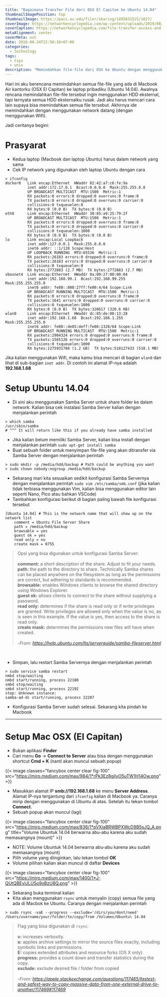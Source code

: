 ```yaml
---
title: "Bagaimana Transfer File dari OSX El Capitan ke Ubuntu 14.04"
thumbnailImagePosition: top
thumbnailImage: https://pacs.ou.edu/filer/sharing/1495831525/1027/
coverImage: https://networkencyclopedia.com/wp-content/uploads/2019/08/ftam-file-transfer-access-management.jpg
coverCaption: https://networkencyclopedia.com/file-transfer-access-and-management-ftam
metaAlignment: center
coverMeta: out
date: 2016-08-24T22:50:18+07:00
categories:
  - technology
tags:
  - tips
  - unix
description: "Memindahkan file-file dari OSX ke Ubuntu dengan menggunakan Wifi tanpa perlu menggunakan HDD eksternal ataupun flashdisk"
---
```


Hari ini aku berencana memindahkan semua file-file yang ada di Macbook Air kantorku (OSX El Capitan) ke laptop pribadiku (Ubuntu 14.04). Awalnya rencana memindahkan file-file tersebut ingin menggunakan HDD eksternal, tapi ternyata semua HDD eksternalku rusak. Jadi aku harus mencari cara lain supaya bisa memindahkan semua file tersebut. Akhirnya ide memindahkan dengan menggunakan network datang (dengan menggunakan Wifi).

<!--more-->

Jadi ceritanya begini:

# Prasyarat

- Kedua laptop (Macbook dan laptop Ubuntu) harus dalam network yang sama
- Cek IP network yang digunakan oleh laptop Ubuntu dengan cara

```shell
> ifconfig
docker0   Link encap:Ethernet  HWaddr 02:42:a7:c6:fe:9a
          inet addr:172.17.0.1  Bcast:0.0.0.0  Mask:255.255.0.0
          UP BROADCAST MULTICAST  MTU:1500  Metric:1
          RX packets:0 errors:0 dropped:0 overruns:0 frame:0
          TX packets:0 errors:0 dropped:0 overruns:0 carrier:0
          collisions:0 txqueuelen:0
          RX bytes:0 (0.0 B)  TX bytes:0 (0.0 B)
eth0      Link encap:Ethernet  HWaddr 30:85:a9:25:79:2f
          UP BROADCAST MULTICAST  MTU:1500  Metric:1
          RX packets:0 errors:0 dropped:0 overruns:0 frame:0
          TX packets:0 errors:0 dropped:0 overruns:0 carrier:0
          collisions:0 txqueuelen:1000
          RX bytes:0 (0.0 B)  TX bytes:0 (0.0 B)
lo        Link encap:Local Loopback
          inet addr:127.0.0.1  Mask:255.0.0.0
          inet6 addr: ::1/128 Scope:Host
          UP LOOPBACK RUNNING  MTU:65536  Metric:1
          RX packets:26183 errors:0 dropped:0 overruns:0 frame:0
          TX packets:26183 errors:0 dropped:0 overruns:0 carrier:0
          collisions:0 txqueuelen:0
          RX bytes:2772883 (2.7 MB)  TX bytes:2772883 (2.7 MB)
vboxnet4  Link encap:Ethernet  HWaddr 0a:00:27:00:00:04
          inet addr:192.168.99.1  Bcast:192.168.99.255  Mask:255.255.255.0
          inet6 addr: fe80::800:27ff:fe00:4/64 Scope:Link
          UP BROADCAST RUNNING MULTICAST  MTU:1500  Metric:1
          RX packets:0 errors:0 dropped:0 overruns:0 frame:0
          TX packets:1641 errors:0 dropped:0 overruns:0 carrier:0
          collisions:0 txqueuelen:1000
          RX bytes:0 (0.0 B)  TX bytes:320617 (320.6 KB)
wlan0     Link encap:Ethernet  HWaddr dc:85:de:08:13:28
          inet addr:192.168.1.68  Bcast:192.168.1.255  Mask:255.255.255.0
          inet6 addr: fe80::de85:deff:fe08:1328/64 Scope:Link
          UP BROADCAST RUNNING MULTICAST  MTU:1500  Metric:1
          RX packets:2904324 errors:0 dropped:0 overruns:0 frame:0
          TX packets:1565126 errors:0 dropped:0 overruns:0 carrier:0
          collisions:0 txqueuelen:1000
          RX bytes:1275931788 (1.2 GB)  TX bytes:518127433 (518.1 MB)
```

Jika kalian menggunakan Wifi, maka kamu bisa mencari di bagian `wlan0` dan lihat di sub-bagian `inet addr`. Di contoh ini alamat IP-nya adalah **192.168.1.68**

# Setup Ubuntu 14.04

- Di sini aku menggunakan Samba Server untuk share folder ke dalam network. Kalian bisa cek instalasi Samba Server kalian dengan menjalankan perintah

```shell
> which samba
/usr/sbin/samba
# ^^^ It will return like this if you already have samba installed
```

- Jika kalian belum memiliki Samba Server, kalian bisa install dengan menjalankan perintah `sudo apt-get install samba`
- Buat sebuah folder untuk menyimpan file-file yang akan ditransfer via Samba Server dengan menjalankan perintah

```shell
> sudo mkdir -p /media/hdd/backup # Path could be anything you want
> sudo chown nobody:nogroup /media/hdd/backup
```

- Sekarang mari kita sesuaikan sedikit konfigurasi Samba Servernya dengan menjalankan perintah `sudo vim /etc/samba/smb.conf` (jika kalian tidak terbiasa menggunakan Vim, kalian bisa menggunakan editor lain seperti Nano, Pico atau bahkan VSCode)
- Tambahkan konfigurasi berikut di bagian paling bawah file konfigurasi tersebut

```shell
[Ubuntu 14.04] # This is the network name that will show up on the network list
    comment = Ubuntu File Server Share
    path = /media/hdd/backup
    browsable = yes
    guest ok = yes
    read only = no
    create mask = 0755
```

> Opsi yang bisa digunakan untuk konfigurasi Samba Server: \
> \
> **comment:** a short description of the share. Adjust to fit your needs. \
> **path:** the path to the directory to share. Technically Samba shares can be placed anywhere on the filesystem as long as the permissions are correct, but adhering to standards is recommended. \
> **browsable:** enables Windows clients to browse the shared directory using Windows Explorer. \
> **guest ok:** allows clients to connect to the share without supplying a password. \
> **read only:** determines if the share is read only or if write privileges are granted. Write privileges are allowed only when the value is no, as is seen in this example. If the value is yes, then access to the share is read only. \
> **create mask:** determines the permissions new files will have when created. \
> \
> -<cite>From: https://help.ubuntu.com/lts/serverguide/samba-fileserver.html</cite>

&nbsp;

- Simpan, lalu restart Samba Servernya dengan menjalankan perintah

```shell
> sudo service samba restart
nmbd stop/waiting
nmbd start/running, process 22180
smbd stop/waiting
smbd start/running, process 22192
stop: Unknown instance:
samba-ad-dc start/running, process 22207
```

- Konfigurasi Samba Server sudah selesai. Sekarang kita pindah ke Macbook

---

# Setup Mac OSX (El Capitan)

- Bukan aplikasi **Finder**
- Cari menu **Go** -> **Connect to Server** atau bisa dengan menggunakan shortcut **Cmd + K** (nanti akan muncul sebuah popup)

{{< image classes="fancybox center clear fig-100" src="https://miro.medium.com/max/984/1*rPk3Ez8gjIyO5uTW1H14Ow.png" >}}

- Masukkan alamat IP **smb://192.168.1.68** ke menu **Server Address**. Alamat IP-nya tergantung dari `ifconfig` kalian di Macbook ya. Caranya mirip dengan menggunakan di Ubuntu di atas. Setelah itu tekan tombol **Connect**.
- Sebuah popup akan muncul (lagi)

{{< image classes="fancybox center clear fig-100" src="https://miro.medium.com/max/836/1*pVXiaBRWBPXWcD9B5sJQ_A.png" title="Volume Ubuntuk 14.04 berwarna abu-abu karena aku sudah memasangnya (mount)" >}}

- NOTE: Volume Ubuntuk 14.04 berwarna abu-abu karena aku sudah memasangnya (mount)
- Pilih volume yang diinginkan, lalu tekan tombol **OK**
- Volume pilihan kalian akan muncul di daftar **Devices**

{{< image classes="fancybox center clear fig-100" src="https://miro.medium.com/max/1400/1*J-QUtQBEylJLUSo9xBzU8Q.png" >}}

- Sekarang buka terminal kalian
- Kita akan menggunakan `rsync` untuk menyalin (copy) semua file yang ada di Macbok ke Ubuntu. Caranya dengan menjalankan perintah

```shell
> sudo rsync -vaE --progress --exclude='/dirs/you/dont/need' /Users/username/your/folder/to/copy/from /Volumes/Ubuntu\ 14.04
```

> Flag yang bisa digunakan di `rsync`: \
> \
> **v:** increases verbosity. \
> **a:** applies archive settings to mirror the source files exactly, including symbolic links and permissions. \
> **E:** copies extended attributes and resource forks (OS X only). \
> **progress:** provides a count down and transfer statistics during the copy. \
> **exclude:** exclude desired file / folder from copied \
> \
> -<cite>From: https://apple.stackexchange.com/questions/117465/fastest-and-safest-way-to-copy-massive-data-from-one-external-drive-to-another/117469#117469</cite>
